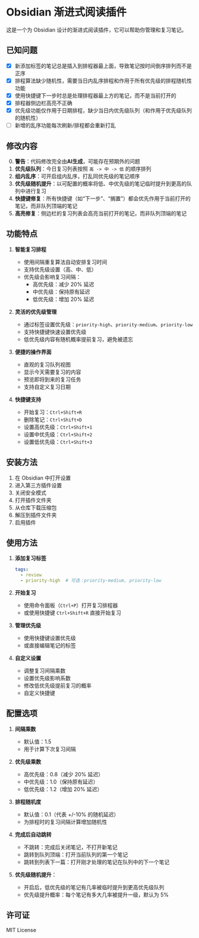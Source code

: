 # Obsidian 渐进式阅读插件

这是一个为 Obsidian 设计的渐进式阅读插件，它可以帮助你管理和复习笔记。

## 已知问题

- [x] 新添加标签的笔记总是插入到排程器最上面，导致笔记按时间倒序排列而不是正序
- [x] 排程算法缺少随机性，需要当日内乱序排程和作用于所有优先级的排程随机性功能
- [x] 使用快捷键下一步时总是处理排程器最上方的笔记，而不是当前打开的
- [x] 排程器侧边栏高亮不正确
- [x] 优先级功能仅作用于日期排程，缺少当日内优先级队列（和作用于优先级队列的随机性）
- [ ] 新增的乱序功能每次刷新/排程都会重新打乱

## 修改内容

0. **警告**：代码修改完全由**AI生成**，可能存在预期外的问题
1. **优先级队列**：今日复习列表按照 `高 -> 中 -> 低` 的顺序排列
2. **组内乱序**：可开启组内乱序，打乱同优先级的笔记顺序
3. **优先级随机提升**：以可配置的概率将低、中优先级的笔记临时提升到更高的队列中进行复习
4. **快捷键修复**：所有快捷键（如“下一步”、“搁置”）都会优先作用于当前打开的笔记，而非队列顶端的笔记
5. **高亮修复**：侧边栏的复习列表会高亮当前打开的笔记，而非队列顶端的笔记

## 功能特点

1. **智能复习排程**
   - 使用间隔重复算法自动安排复习时间
   - 支持优先级设置（高、中、低）
   - 优先级会影响复习间隔：
     - 高优先级：减少 20% 延迟
     - 中优先级：保持原有延迟
     - 低优先级：增加 20% 延迟

2. **灵活的优先级管理**
   - 通过标签设置优先级：`priority-high`、`priority-medium`、`priority-low`
   - 支持快捷键快速设置优先级
   - 低优先级内容有随机概率提前复习，避免被遗忘

3. **便捷的操作界面**
   - 直观的复习队列视图
   - 显示今天需要复习的内容
   - 预览即将到来的复习任务
   - 支持自定义复习日期

4. **快捷键支持**
   - 开始复习：`Ctrl+Shift+R`
   - 删除笔记：`Ctrl+Shift+D`
   - 设置高优先级：`Ctrl+Shift+1`
   - 设置中优先级：`Ctrl+Shift+2`
   - 设置低优先级：`Ctrl+Shift+3`

## 安装方法

1. 在 Obsidian 中打开设置
2. 进入第三方插件设置
3. 关闭安全模式
4. 打开插件文件夹
5. 从仓库下载压缩包
6. 解压到插件文件夹
7. 启用插件

## 使用方法

1. **添加复习标签**
   ```yaml
   tags:
     - review
     - priority-high  # 可选：priority-medium, priority-low
   ```

2. **开始复习**
   - 使用命令面板（`Ctrl+P`）打开复习排程器
   - 或使用快捷键 `Ctrl+Shift+R` 直接开始复习

3. **管理优先级**
   - 使用快捷键设置优先级
   - 或直接编辑笔记的标签

4. **自定义设置**
   - 调整复习间隔乘数
   - 设置优先级影响系数
   - 修改低优先级提前复习的概率
   - 自定义快捷键

## 配置选项

1. **间隔乘数**
   - 默认值：1.5
   - 用于计算下次复习间隔

2. **优先级乘数**
   - 高优先级：0.8（减少 20% 延迟）
   - 中优先级：1.0（保持原有延迟）
   - 低优先级：1.2（增加 20% 延迟）

3. **排程随机度**
   - 默认值：0.1（代表 +/-10% 的随机延迟）
   - 为排程时的复习间隔计算增加随机性

4. **完成后自动跳转**
   - 不跳转：完成后关闭笔记，不打开新笔记
   - 跳转到队列顶端：打开当前队列的第一个笔记
   - 跳转到列表下一篇：打开刚才处理的笔记在队列中的下一个笔记

5. **优先级随机提升**：
   - 开启后，低优先级的笔记有几率被临时提升到更高优先级队列
   - 优先级提升概率：每个笔记有多大几率被提升一级，默认为 5%


## 许可证

MIT License
